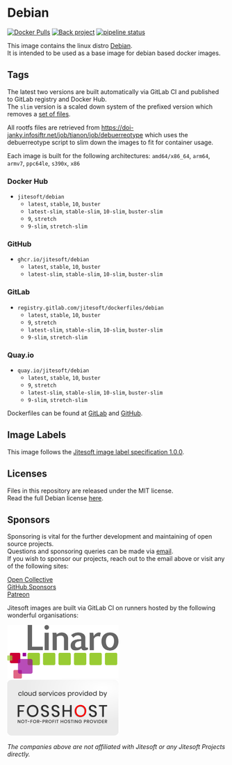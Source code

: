 # Debian

[![Docker Pulls](https://img.shields.io/docker/pulls/jitesoft/debian.svg)](https://hub.docker.com/r/jitesoft/debian)
[![Back project](https://img.shields.io/badge/Open%20Collective-Tip%20the%20devs!-blue.svg)](https://opencollective.com/jitesoft-open-source)
[![pipeline status](https://gitlab.com/jitesoft/dockerfiles/debian/badges/master/pipeline.svg)](https://gitlab.com/jitesoft/dockerfiles/debian/commits/master)

This image contains the linux distro [Debian](https://www.debian.org).  
It is intended to be used as a base image for debian based docker images.

## Tags

The latest two versions are built automatically via GitLab CI and published to GitLab registry and Docker Hub.  
The `slim` version is a scaled down system of the prefixed version 
which removes a [set of files](https://github.com/debuerreotype/debuerreotype/blob/master/scripts/.slimify-excludes).  

All rootfs files are retrieved from https://doi-janky.infosiftr.net/job/tianon/job/debuerreotype which uses the debuerreotype script
to slim down the images to fit for container usage.

Each image is built for the following architectures: `amd64/x86_64`, `arm64`, `armv7`, `ppc64le`, `s390x`, `x86`

### Docker Hub

* `jitesoft/debian`
    * `latest`, `stable`, `10`, `buster`
    * `latest-slim`, `stable-slim`, `10-slim`, `buster-slim`
    * `9`, `stretch`
    * `9-slim`, `stretch-slim`

### GitHub

* `ghcr.io/jitesoft/debian`
    * `latest`, `stable`, `10`, `buster`
    * `latest-slim`, `stable-slim`, `10-slim`, `buster-slim`

### GitLab

* `registry.gitlab.com/jitesoft/dockerfiles/debian`
    * `latest`, `stable`, `10`, `buster`
    * `9`, `stretch`
    * `latest-slim`, `stable-slim`, `10-slim`, `buster-slim`
    * `9-slim`, `stretch-slim`

### Quay.io

* `quay.io/jitesoft/debian`
    * `latest`, `stable`, `10`, `buster`
    * `9`, `stretch`
    * `latest-slim`, `stable-slim`, `10-slim`, `buster-slim`
    * `9-slim`, `stretch-slim`

Dockerfiles can be found at [GitLab](https://gitlab.com/jitesoft/dockerfiles/debian/) and [GitHub](https://github.com/jitesoft/docker-debian).

## Image Labels

This image follows the [Jitesoft image label specification 1.0.0](https://gitlab.com/snippets/1866155).

## Licenses

Files in this repository are released under the MIT license.  
Read the full Debian license [here](https://www.debian.org/legal/licenses/).  

## Sponsors

Sponsoring is vital for the further development and maintaining of open source projects.  
Questions and sponsoring queries can be made via <a href="mailto:sponsor@jitesoft.com">email</a>.  
If you wish to sponsor our projects, reach out to the email above or visit any of the following sites:

[Open Collective](https://opencollective.com/jitesoft-open-source)  
[GitHub Sponsors](https://github.com/sponsors/jitesoft)  
[Patreon](https://www.patreon.com/jitesoft)

Jitesoft images are built via GitLab CI on runners hosted by the following wonderful organisations:

<a href="https://www.linaro.org/">
  <img src="https://raw.githubusercontent.com/jitesoft/misc/master/sponsors/linaro.png" width="256" alt="Linaro logo" />
</a>
<a href="https://fosshost.org/">
  <img src="https://raw.githubusercontent.com/jitesoft/misc/master/sponsors/fosshost.png" width="256" alt="Fosshost logo" />
</a>

_The companies above are not affiliated with Jitesoft or any Jitesoft Projects directly._
